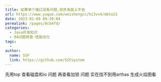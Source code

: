 ```yaml
---
title: 如果单个接口没有问题,但并发就上不去
url: https://www.yuque.com/weishengcc/hi3vv4/mbto21
date: 2023-01-09 09:39:04
permalink: /pages/8cb4fd/
categories: 
  - Java开发知识
  - 04问题排查-性能优化
tags: 
  - 
author: 
  name: SSF
  link: https://github.com/SSFsystem
---
```


先用top 查看磁盘和io 问题
再查看加锁 问题
实在找不到用arthas 生成火焰图看
